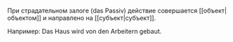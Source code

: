 При страдательном залоге (das Passiv) действие совершается [[объект|объектом]] и направлено на [[субъект|субъект]].

Например: Das Haus wird von den Arbeitern gebaut.